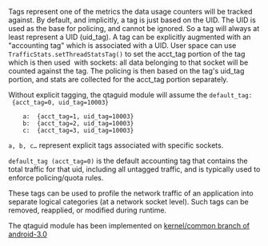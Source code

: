 <!--
   Copyright 2012 The Android Open Source Project

   Licensed under the Apache License, Version 2.0 (the "License");
   you may not use this file except in compliance with the License.
   You may obtain a copy of the License at

       http://www.apache.org/licenses/LICENSE-2.0

   Unless required by applicable law or agreed to in writing, software
   distributed under the License is distributed on an "AS IS" BASIS,
   WITHOUT WARRANTIES OR CONDITIONS OF ANY KIND, either express or implied.
   See the License for the specific language governing permissions and
   limitations under the License.
-->

Tags represent one of the metrics the data usage counters will be
tracked against. By default, and implicitly, a tag is just based on
the UID. The UID is used as the base for policing, and cannot be
ignored. So a tag will always at least represent a UID (uid_tag). A
tag can be explicitly augmented with an "accounting tag" which is
associated with a UID. User space can use
`TrafficStats.setThreadStatsTag()` to set the acct_tag portion of the
tag which is then used  with sockets: all data belonging to that
socket will be counted against the tag. The policing is then based on
the tag's uid_tag portion, and stats are collected for the acct_tag
portion separately.

Without explicit tagging, the qtaguid module will assume the
`default_tag:  {acct_tag=0, uid_tag=10003}`

        a:  {acct_tag=1, uid_tag=10003}
        b:  {acct_tag=2, uid_tag=10003}
        c:  {acct_tag=3, uid_tag=10003}

`a, b, c…` represent explicit tags associated with specific sockets.

`default_tag (acct_tag=0)` is the default accounting tag that contains
the total traffic for that uid, including all untagged
traffic, and is typically used to enforce policing/quota rules.

These tags can be used to profile the network traffic of an
application into separate logical categories (at a network socket
level). Such tags can be removed, reapplied, or modified during
runtime.

The qtaguid module has been implemented on [kernel/common branch of
android-3.0](https://android-review.googlesource.com/#/q/project:kernel/common+branch:android-3.0,n,z)
